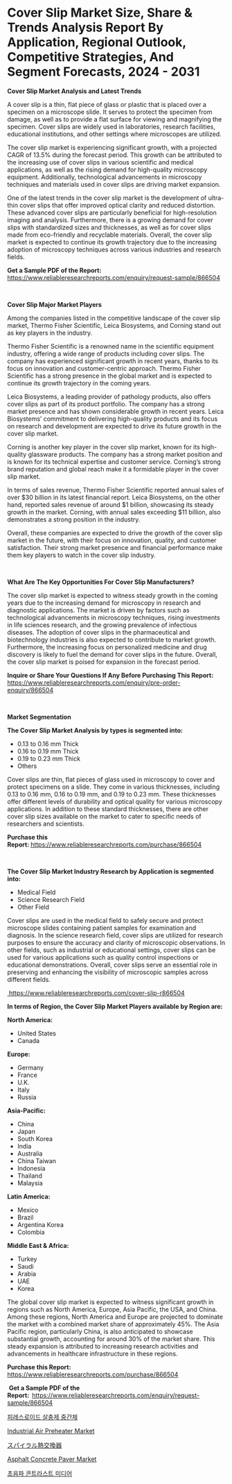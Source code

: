 <p><h1>Cover Slip Market Size, Share & Trends Analysis Report By Application, Regional Outlook, Competitive Strategies, And Segment Forecasts, 2024 - 2031</h1></p><p><strong>Cover Slip Market Analysis and Latest Trends</strong></p>
<p><p>A cover slip is a thin, flat piece of glass or plastic that is placed over a specimen on a microscope slide. It serves to protect the specimen from damage, as well as to provide a flat surface for viewing and magnifying the specimen. Cover slips are widely used in laboratories, research facilities, educational institutions, and other settings where microscopes are utilized.</p><p>The cover slip market is experiencing significant growth, with a projected CAGR of 13.5% during the forecast period. This growth can be attributed to the increasing use of cover slips in various scientific and medical applications, as well as the rising demand for high-quality microscopy equipment. Additionally, technological advancements in microscopy techniques and materials used in cover slips are driving market expansion.</p><p>One of the latest trends in the cover slip market is the development of ultra-thin cover slips that offer improved optical clarity and reduced distortion. These advanced cover slips are particularly beneficial for high-resolution imaging and analysis. Furthermore, there is a growing demand for cover slips with standardized sizes and thicknesses, as well as for cover slips made from eco-friendly and recyclable materials. Overall, the cover slip market is expected to continue its growth trajectory due to the increasing adoption of microscopy techniques across various industries and research fields.</p></p>
<p><strong>Get a Sample PDF of the Report:&nbsp;</strong> <a href="https://www.reliableresearchreports.com/enquiry/request-sample/866504">https://www.reliableresearchreports.com/enquiry/request-sample/866504</a></p>
<p>&nbsp;</p>
<p><strong>Cover Slip Major Market Players</strong></p>
<p><p>Among the companies listed in the competitive landscape of the cover slip market, Thermo Fisher Scientific, Leica Biosystems, and Corning stand out as key players in the industry.</p><p>Thermo Fisher Scientific is a renowned name in the scientific equipment industry, offering a wide range of products including cover slips. The company has experienced significant growth in recent years, thanks to its focus on innovation and customer-centric approach. Thermo Fisher Scientific has a strong presence in the global market and is expected to continue its growth trajectory in the coming years.</p><p>Leica Biosystems, a leading provider of pathology products, also offers cover slips as part of its product portfolio. The company has a strong market presence and has shown considerable growth in recent years. Leica Biosystems’ commitment to delivering high-quality products and its focus on research and development are expected to drive its future growth in the cover slip market.</p><p>Corning is another key player in the cover slip market, known for its high-quality glassware products. The company has a strong market position and is known for its technical expertise and customer service. Corning’s strong brand reputation and global reach make it a formidable player in the cover slip market.</p><p>In terms of sales revenue, Thermo Fisher Scientific reported annual sales of over $30 billion in its latest financial report. Leica Biosystems, on the other hand, reported sales revenue of around $1 billion, showcasing its steady growth in the market. Corning, with annual sales exceeding $11 billion, also demonstrates a strong position in the industry.</p><p>Overall, these companies are expected to drive the growth of the cover slip market in the future, with their focus on innovation, quality, and customer satisfaction. Their strong market presence and financial performance make them key players to watch in the cover slip industry.</p></p>
<p>&nbsp;</p>
<p><strong>What Are The Key Opportunities For Cover Slip Manufacturers?</strong></p>
<p><p>The cover slip market is expected to witness steady growth in the coming years due to the increasing demand for microscopy in research and diagnostic applications. The market is driven by factors such as technological advancements in microscopy techniques, rising investments in life sciences research, and the growing prevalence of infectious diseases. The adoption of cover slips in the pharmaceutical and biotechnology industries is also expected to contribute to market growth. Furthermore, the increasing focus on personalized medicine and drug discovery is likely to fuel the demand for cover slips in the future. Overall, the cover slip market is poised for expansion in the forecast period.</p></p>
<p><strong>Inquire or Share Your Questions If Any Before Purchasing This Report:</strong> <a href="https://www.reliableresearchreports.com/enquiry/pre-order-enquiry/866504">https://www.reliableresearchreports.com/enquiry/pre-order-enquiry/866504</a></p>
<p>&nbsp;</p>
<p><strong>Market Segmentation</strong></p>
<p><strong>The Cover Slip Market Analysis by types is segmented into:</strong></p>
<p><ul><li>0.13 to 0.16 mm Thick</li><li>0.16 to 0.19 mm Thick</li><li>0.19 to 0.23 mm Thick</li><li>Others</li></ul></p>
<p><p>Cover slips are thin, flat pieces of glass used in microscopy to cover and protect specimens on a slide. They come in various thicknesses, including 0.13 to 0.16 mm, 0.16 to 0.19 mm, and 0.19 to 0.23 mm. These thicknesses offer different levels of durability and optical quality for various microscopy applications. In addition to these standard thicknesses, there are other cover slip sizes available on the market to cater to specific needs of researchers and scientists.</p></p>
<p><strong>Purchase this Report:&nbsp;</strong><a href="https://www.reliableresearchreports.com/purchase/866504">https://www.reliableresearchreports.com/purchase/866504</a></p>
<p>&nbsp;</p>
<p><strong>The Cover Slip Market Industry Research by Application is segmented into:</strong></p>
<p><ul><li>Medical Field</li><li>Science Research Field</li><li>Other Field</li></ul></p>
<p><p>Cover slips are used in the medical field to safely secure and protect microscope slides containing patient samples for examination and diagnosis. In the science research field, cover slips are utilized for research purposes to ensure the accuracy and clarity of microscopic observations. In other fields, such as industrial or educational settings, cover slips can be used for various applications such as quality control inspections or educational demonstrations. Overall, cover slips serve an essential role in preserving and enhancing the visibility of microscopic samples across different fields.</p></p>
<p><a href="https://www.reliableresearchreports.com/cover-slip-r866504">&nbsp;https://www.reliableresearchreports.com/cover-slip-r866504</a></p>
<p><strong>In terms of Region, the Cover Slip Market Players available by Region are:</strong></p>
<p>
    <p> <strong> North America: </strong>
        <ul>
            <li>United States</li>
            <li>Canada</li>
        </ul>
        </p> 
    <p> <strong> Europe: </strong>
        <ul>
            <li>Germany</li>
            <li>France</li>
            <li>U.K.</li>
            <li>Italy</li>
            <li>Russia</li>
        </ul>
        </p> 
    <p> <strong> Asia-Pacific: </strong>
        <ul>
            <li>China</li>
            <li>Japan</li>
            <li>South Korea</li>
            <li>India</li>
            <li>Australia</li>
            <li>China Taiwan</li>
            <li>Indonesia</li>
            <li>Thailand</li>
            <li>Malaysia</li>
        </ul>
        </p> 
    <p> <strong> Latin America: </strong>
        <ul>
            <li>Mexico</li>
            <li>Brazil</li>
            <li>Argentina Korea</li>
            <li>Colombia</li>
        </ul>
        </p> 
    <p> <strong> Middle East & Africa: </strong>
        <ul>
            <li>Turkey</li>
            <li>Saudi</li>
            <li>Arabia</li>
            <li>UAE</li>
            <li>Korea</li>
        </ul>
    </p>
    </p>
<p><p>The global cover slip market is expected to witness significant growth in regions such as North America, Europe, Asia Pacific, the USA, and China. Among these regions, North America and Europe are projected to dominate the market with a combined market share of approximately 45%. The Asia Pacific region, particularly China, is also anticipated to showcase substantial growth, accounting for around 30% of the market share. This steady expansion is attributed to increasing research activities and advancements in healthcare infrastructure in these regions.</p></p>
<p><strong>Purchase this Report: </strong><a href="https://www.reliableresearchreports.com/purchase/866504">https://www.reliableresearchreports.com/purchase/866504</a></p>
<p>&nbsp;<strong>Get a Sample PDF of the Report:&nbsp;&nbsp;</strong><a href="https://www.reliableresearchreports.com/enquiry/request-sample/866504">https://www.reliableresearchreports.com/enquiry/request-sample/866504</a></p>
<p><strong></strong></p>
<p><p><a href="https://github.com/victorsharp87978/Market-Research-Report-List-1/blob/main/6032554167327.md">피레스로이드 살충제 중간체</a></p><p><a href="https://github.com/wrwgzwbr35/Market-Research-Report-List-1/blob/main/industrial-air-preheater-market.md">Industrial Air Preheater Market</a></p><p><a href="https://medium.com/@tamaracsmith02024/%E3%82%B9%E3%83%91%E3%82%A4%E3%83%A9%E3%83%AB%E7%86%B1%E4%BA%A4%E6%8F%9B%E5%99%A8%E7%94%A3%E6%A5%AD%E3%81%AE%E6%B4%9E%E5%AF%9F-%E5%B8%82%E5%A0%B4%E3%81%AE%E8%B2%A1%E5%8B%99%E7%8A%B6%E6%B3%81-%E5%B8%82%E5%A0%B4%E8%A6%8F%E6%A8%A1-%E3%81%8A%E3%82%88%E3%81%B32031%E5%B9%B4%E3%81%BE%E3%81%A7%E3%81%AE%E5%8F%8E%E7%9B%8A%E5%88%86%E6%9E%90-4e5307e55135">スパイラル熱交換器</a></p><p><a href="https://github.com/mdhefjumiah/Market-Research-Report-List-1/blob/main/asphalt-concrete-paver-market.md">Asphalt Concrete Paver Market</a></p><p><a href="https://github.com/PercyHagernes9778/Market-Research-Report-List-2/blob/main/6636311167326.md">초음파 콘트라스트 미디어</a></p></p>